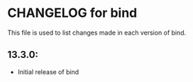 # CHANGELOG for bind

This file is used to list changes made in each version of bind.

## 13.3.0:

* Initial release of bind
